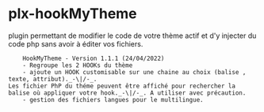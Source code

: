 # plx-hookMyTheme
plugin permettant de modifier le code de votre thème actif  et  d'y injecter du code php sans avoir à éditer vos fichiers.



   
		HookMyTheme - Version 1.1.1 (24/04/2022)
		- Regroupe les 2 HOOKs du thème
		- ajoute un HOOK customisable sur une chaine au choix (balise , texte, attribut)._-\|/-_. 
	Les fichier PhP du théme peuvent être affiché pour rechercher la balise où appliquer votre hook._-\|/-_. A utiliser avec précaution.
		- gestion des fichiers langues pour le multilingue.
